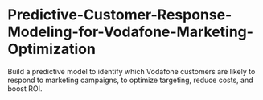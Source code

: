 # Predictive-Customer-Response-Modeling-for-Vodafone-Marketing-Optimization
Build a predictive model to identify which Vodafone customers are likely to respond to marketing campaigns, to optimize targeting, reduce costs, and boost ROI.
